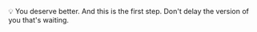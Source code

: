 💡 You deserve better\.
And this is the first step\. Don\'t delay the version of you that\'s waiting\.